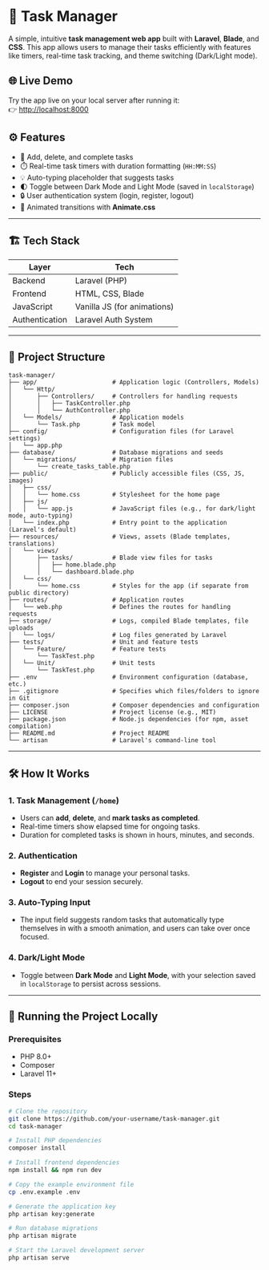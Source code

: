 # 🧠 Task Manager

A simple, intuitive **task management web app** built with **Laravel**, **Blade**, and **CSS**. This app allows users to manage their tasks efficiently with features like timers, real-time task tracking, and theme switching (Dark/Light mode).

## 🌐 Live Demo

Try the app live on your local server after running it:  
👉 [http://localhost:8000](http://localhost:8000)

## ⚙️ Features

- 📝 Add, delete, and complete tasks
- ⏱️ Real-time task timers with duration formatting (`HH:MM:SS`)
- 💡 Auto-typing placeholder that suggests tasks
- 🌓 Toggle between Dark Mode and Light Mode (saved in `localStorage`)
- 🔒 User authentication system (login, register, logout)
- 🎨 Animated transitions with **Animate.css**

---

## 🏗️ Tech Stack

| Layer        | Tech                  |
|--------------|-----------------------|
| Backend      | Laravel (PHP)         |
| Frontend     | HTML, CSS, Blade      |
| JavaScript   | Vanilla JS (for animations) |
| Authentication | Laravel Auth System |

---

## 📁 Project Structure

```
task-manager/
├── app/                     # Application logic (Controllers, Models)
│   └── Http/
│       ├── Controllers/     # Controllers for handling requests
│       │   ├── TaskController.php
│       │   └── AuthController.php
│   └── Models/              # Application models
│       └── Task.php         # Task model
├── config/                  # Configuration files (for Laravel settings)
│   └── app.php
├── database/                # Database migrations and seeds
│   └── migrations/          # Migration files
│       └── create_tasks_table.php
├── public/                  # Publicly accessible files (CSS, JS, images)
│   ├── css/
│   │   └── home.css         # Stylesheet for the home page
│   ├── js/
│   │   └── app.js           # JavaScript files (e.g., for dark/light mode, auto-typing)
│   └── index.php            # Entry point to the application (Laravel's default)
├── resources/               # Views, assets (Blade templates, translations)
│   └── views/
│       ├── tasks/           # Blade view files for tasks
│       │   ├── home.blade.php
│       │   └── dashboard.blade.php
│   └── css/
│       └── home.css         # Styles for the app (if separate from public directory)
├── routes/                  # Application routes
│   └── web.php              # Defines the routes for handling requests
├── storage/                 # Logs, compiled Blade templates, file uploads
│   └── logs/                # Log files generated by Laravel
├── tests/                   # Unit and feature tests
│   └── Feature/             # Feature tests
│       └── TaskTest.php
│   └── Unit/                # Unit tests
│       └── TaskTest.php
├── .env                     # Environment configuration (database, etc.)
├── .gitignore               # Specifies which files/folders to ignore in Git
├── composer.json            # Composer dependencies and configuration
├── LICENSE                  # Project license (e.g., MIT)
├── package.json             # Node.js dependencies (for npm, asset compilation)
├── README.md                # Project README
└── artisan                  # Laravel's command-line tool
```

---

## 🛠️ How It Works

### 1. Task Management (`/home`)
- Users can **add**, **delete**, and **mark tasks as completed**.
- Real-time timers show elapsed time for ongoing tasks.
- Duration for completed tasks is shown in hours, minutes, and seconds.

### 2. Authentication
- **Register** and **Login** to manage your personal tasks.
- **Logout** to end your session securely.

### 3. Auto-Typing Input
- The input field suggests random tasks that automatically type themselves in with a smooth animation, and users can take over once focused.

### 4. Dark/Light Mode
- Toggle between **Dark Mode** and **Light Mode**, with your selection saved in `localStorage` to persist across sessions.

---

## 🧪 Running the Project Locally

### Prerequisites

- PHP 8.0+
- Composer
- Laravel 11+

### Steps

```bash
# Clone the repository
git clone https://github.com/your-username/task-manager.git
cd task-manager

# Install PHP dependencies
composer install

# Install frontend dependencies
npm install && npm run dev

# Copy the example environment file
cp .env.example .env

# Generate the application key
php artisan key:generate

# Run database migrations
php artisan migrate

# Start the Laravel development server
php artisan serve
